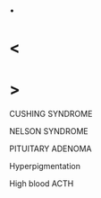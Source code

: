 # .

# <

# >

CUSHING SYNDROME

NELSON SYNDROME

PITUITARY ADENOMA

Hyperpigmentation

High blood ACTH

